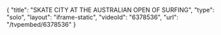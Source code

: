 {
    "title": "SKATE CITY AT THE AUSTRALIAN OPEN OF SURFING",
    "type": "solo",
    "layout": "iframe-static",
    "videoId": "6378536",
    "url": "\/tvpembed\/6378536"
}